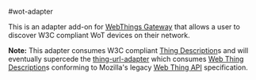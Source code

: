 #wot-adapter

This is an adapter add-on for [WebThings Gateway](https://github.com/WebThingsIO/gateway) that allows a user to discover W3C compliant WoT devices on their network.

**Note:** This adapter consumes W3C compliant [Thing Description](https://www.w3.org/TR/wot-thing-description/)s and will eventually supercede the [thing-url-adapter](https://github.com/WebThingsIO/thing-url-adapter) which consumes [Web Thing Description](https://iot.mozilla.org/wot/#web-thing-description)s conforming to Mozilla's legacy [Web Thing API](https://iot.mozilla.org/wot) specification.
